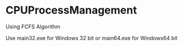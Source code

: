 # CPUProcessManagement

Using FCFS Algorithm

Use main32.exe for Windows 32 bit or main64.exe for Windows64 bit


